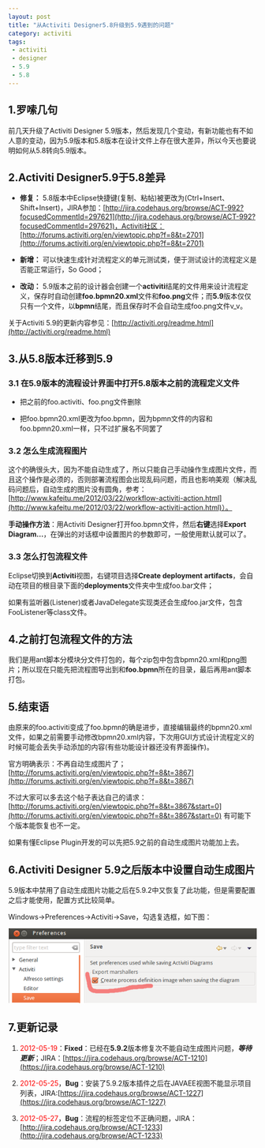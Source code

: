 ```yaml
---
layout: post
title: "从Activiti Designer5.8升级到5.9遇到的问题"
category: activiti
tags: 
 - activiti
 - designer
 - 5.9
 - 5.8
---
```


## 1.罗嗦几句

前几天升级了Activiti Designer 5.9版本，然后发现几个变动，有新功能也有不如人意的变动，因为5.9版本和5.8版本在设计文件上存在很大差异，所以今天也要说明如何从5.8转向5.9版本。

## 2.Activiti Designer5.9于5.8差异

* **修复：** 5.8版本中Eclipse快捷键(复制、粘帖)被更改为(Ctrl+Insert、Shift+Insert)，JIRA参加：[http://jira.codehaus.org/browse/ACT-992?focusedCommentId=297621](http://jira.codehaus.org/browse/ACT-992?focusedCommentId=297621)，Activiti社区：[http://forums.activiti.org/en/viewtopic.php?f=8&t=2701](http://forums.activiti.org/en/viewtopic.php?f=8&t=2701)

* **新增：** 可以快速生成针对流程定义的单元测试类，便于测试设计的流程定义是否能正常运行，So Good；

* **改动：** 5.9版本之前的设计器会创建一个**activiti**结尾的文件用来设计流程定义，保存时自动创建**foo.bpmn20.xml**文件和**foo.png**文件；而**5.9**版本仅仅只有一个文件，以**bpmn**结尾，而且保存时不会自动生成foo.png文件v_v。

关于Activiti 5.9的更新内容参见：[http://activiti.org/readme.html](http://activiti.org/readme.html)

## 3.从5.8版本迁移到5.9

### 3.1 在5.9版本的流程设计界面中打开5.8版本之前的流程定义文件

* 把之前的foo.activiti、foo.png文件删除

* 把foo.bpmn20.xml更改为foo.bpmn，因为bpmn文件的内容和foo.bpmn20.xml一样，只不过扩展名不同罢了

### 3.2 怎么生成流程图片

这个的确很头大，因为不能自动生成了，所以只能自己手动操作生成图片文件，而且这个操作是必须的，否则部署流程图会出现乱码问题，而且也影响美观（解决乱码问题后，自动生成的图片没有圆角，参考：[http://www.kafeitu.me/2012/03/22/workflow-activiti-action.html](http://www.kafeitu.me/2012/03/22/workflow-activiti-action.html)）。

**手动操作方法**：用Activiti Designer打开foo.bpmn文件，然后**右键**选择**Export Diagram...**，在弹出的对话框中设置图片的参数即可，一般使用默认就可以了。

### 3.3 怎么打包流程文件

Eclipse切换到**Activiti**视图，右键项目选择**Create deployment artifacts**，会自动在项目的根目录下面的**deployments**文件夹中生成foo.bar文件；

如果有监听器(Listener)或者JavaDelegate实现类还会生成foo.jar文件，包含FooListener等class文件。

## 4.之前打包流程文件的方法

我们是用ant脚本分模块分文件打包的，每个zip包中包含bpmn20.xml和png图片；所以现在只能先把流程图导出到和**foo.bpmn**所在的目录，最后再用ant脚本打包。

## 5.结束语

由原来的foo.activiti变成了foo.bpmn的确是进步，直接编辑最终的bpmn20.xml文件，如果之前需要手动修改bpmn20.xml内容，下次用GUI方式设计流程定义的时候可能会丢失手动添加的内容(有些功能设计器还没有界面操作)。

官方明确表示：不再自动生成图片了；[http://forums.activiti.org/en/viewtopic.php?f=8&t=3867](http://forums.activiti.org/en/viewtopic.php?f=8&t=3867)

不过大家可以多去这个帖子表达自己的请求：[http://forums.activiti.org/en/viewtopic.php?f=8&t=3867&start=0](http://forums.activiti.org/en/viewtopic.php?f=8&t=3867&start=0) 有可能下个版本能恢复也不一定。

如果有懂Eclipse Plugin开发的可以先把5.9之前的自动生成图片功能加上去。

## 6.Activiti Designer 5.9之后版本中设置自动生成图片

5.9版本中禁用了自动生成图片功能之后在5.9.2中又恢复了此功能，但是需要配置之后才能使用，配置方式比较简单。

Windows->Preferences->Activiti->Save，勾选复选框，如下图：

![Eclipse中设置自动生成图片](/files/2012/05/activiti-designer-5.9-auto-generate-image.png)

## 7.更新记录

1. <font color='red'>2012-05-19</font>：**Fixed**：已经在**5.9.2**版本修复次不能自动生成图片问题，**_等待更新_**；JIRA：[https://jira.codehaus.org/browse/ACT-1210](https://jira.codehaus.org/browse/ACT-1210)

2. <font color='red'>2012-05-25</font>，**Bug**：安装了5.9.2版本插件之后在JAVAEE视图不能显示项目列表，JIRA:[https://jira.codehaus.org/browse/ACT-1227](https://jira.codehaus.org/browse/ACT-1227)

3. <font color='red'>2012-05-27</font>，**Bug**：流程的标签定位不正确问题，JIRA：[http://jira.codehaus.org/browse/ACT-1233](http://jira.codehaus.org/browse/ACT-1233)
